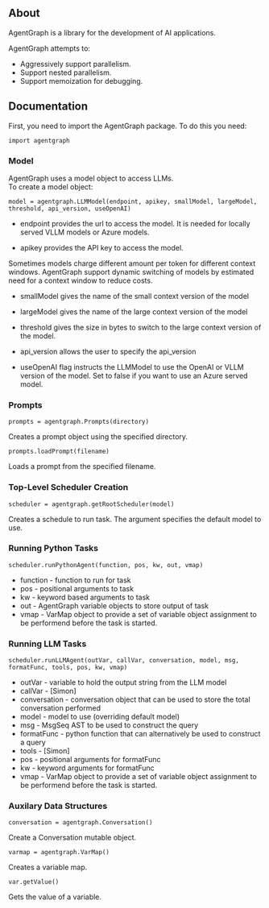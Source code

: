 ## About

AgentGraph is a library for the development of AI applications.

AgentGraph attempts to:

- Aggressively support parallelism.
- Support nested parallelism.
- Support memoization for debugging.

## Documentation

First, you need to import the AgentGraph package.  To do this you need:

```
import agentgraph
```

### Model

AgentGraph uses a model object to access LLMs.   
To create a model object:

```
model = agentgraph.LLMModel(endpoint, apikey, smallModel, largeModel, threshold, api_version, useOpenAI)
```

- endpoint provides the url to access the model.  It is needed for
  locally served VLLM models or Azure models.

- apikey provides the API key to access the model.

Sometimes models charge different amount per token for different
context windows.  AgentGraph support dynamic switching of models by
estimated need for a context window to reduce costs.

- smallModel gives the name of the small context version of the model
- largeModel gives the name of the large context version of the model
- threshold gives the size in bytes to switch to the large context version of the model.

- api_version allows the user to specify the api_version

- useOpenAI flag instructs the LLMModel to use the OpenAI or VLLM
  version of the model.  Set to false if you want to use an Azure
  served model.

### Prompts

```
prompts = agentgraph.Prompts(directory)
```

Creates a prompt object using the specified directory.

```
prompts.loadPrompt(filename)
```

Loads a prompt from the specified filename.

### Top-Level Scheduler Creation

```
scheduler = agentgraph.getRootScheduler(model)
```

Creates a schedule to run task.  The argument specifies the default
model to use.

### Running Python Tasks

```
scheduler.runPythonAgent(function, pos, kw, out, vmap)
```

- function - function to run for task
- pos - positional arguments to task
- kw - keyword based arguments to task
- out - AgentGraph variable objects to store output of task
- vmap - VarMap object to provide a set of variable object assignment to be performend before the task is started.

### Running LLM Tasks

```
scheduler.runLLMAgent(outVar, callVar, conversation, model, msg, formatFunc, tools, pos, kw, vmap)
```

- outVar - variable to hold the output string from the LLM model
- callVar - [Simon]
- conversation - conversation object that can be used to store the total conversation performed
- model - model to use (overriding default model)
- msg - MsgSeq AST to be used to construct the query
- formatFunc - python function that can alternatively be used to construct a query
- tools - [Simon]
- pos - positional arguments for formatFunc
- kw - keyword arguments for formatFunc
- vmap - VarMap object to provide a set of variable object assignment to be performend before the task is started.

### Auxilary Data Structures

```
conversation = agentgraph.Conversation()
```

Create a Conversation mutable object.


```
varmap = agentgraph.VarMap()
```

Creates a variable map.


```
var.getValue()
```

Gets the value of a variable.